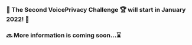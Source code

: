 ### 📢 The Second VoicePrivacy Challenge 🏆 will start in January 2022! 🚀
### 🔜 More information is coming soon...⌛ ###


<!--
**Voice-Privacy-Challenge/Voice-Privacy-Challenge** is a ✨ _special_ ✨ repository because its `README.md` (this file) appears on your GitHub profile.
